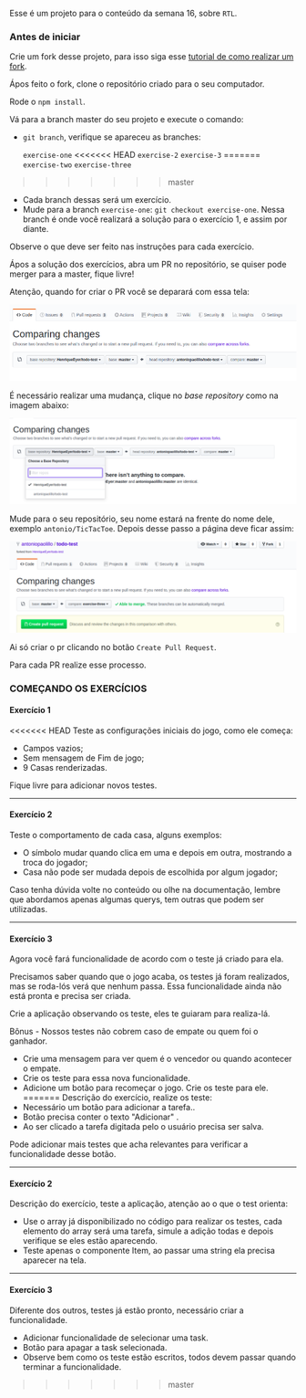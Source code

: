 Esse é um projeto para o conteúdo da semana 16, sobre `RTL`.

### Antes de iniciar

Crie um fork desse projeto, para isso siga esse [tutorial de como realizar um fork](https://github.com/facebook/create-react-app).

Ápos feito o fork, clone o repositório criado para o seu computador.

Rode o `npm install`.

Vá para a branch master do seu projeto e execute o comando:
- `git branch`, verifique se apareceu as branches:

  `exercise-one`
<<<<<<< HEAD
  `exercise-2`
  `exercise-3`
=======
  `exercise-two`
  `exercise-three`
>>>>>>> master

- Cada branch dessas será um exercício.
- Mude para a branch `exercise-one`: `git checkout exercise-one`. Nessa branch é onde vocẽ realizará a solução para o exercício 1, e assim por diante.

Observe o que deve ser feito nas instruções para cada exercício.

Ápos a solução dos exercícios, abra um PR no repositório, se quiser pode merger para a master, fique livre!

Atenção, quando for criar o PR você se deparará com essa tela:

![PR do exercício](images/example-pr.png)

É necessário realizar uma mudança, clique no *base repository* como na imagem abaixo:

![Mudando a base do repositório](images/change-base.png)

Mude para o seu repositório, seu nome estará na frente do nome dele, exemplo `antonio/TicTacToe`. Depois desse passo a página deve ficar assim:

![Ápos mudança](images/after-change.png)

Ai só criar o pr clicando no botão `Create Pull Request`.

Para cada PR realize esse processo.

### COMEÇANDO OS EXERCÍCIOS

#### Exercício 1

<<<<<<< HEAD
Teste as configurações iniciais do jogo, como ele começa:

- Campos vazios;
- Sem mensagem de Fim de jogo;
- 9 Casas renderizadas.

Fique livre para adicionar novos testes.

---

#### Exercício 2

Teste o comportamento de cada casa, alguns exemplos:

- O símbolo mudar quando clica em uma e depois em outra, mostrando a troca do jogador;
- Casa não pode ser mudada depois de escolhida por algum jogador;

Caso tenha dúvida volte no conteúdo ou olhe na documentação, lembre que abordamos apenas algumas querys, tem outras que podem ser utilizadas.

---

#### Exercício 3 

Agora você fará funcionalidade de acordo com o teste já criado para ela.

Precisamos saber quando que o jogo acaba, os testes já foram realizados, mas se roda-lós verá que nenhum passa. Essa funcionalidade ainda não está pronta e precisa ser criada.

Crie a aplicação observando os teste, eles te guiaram para realiza-lá. 

Bônus - Nossos testes não cobrem caso de empate ou quem foi o ganhador.

- Crie uma mensagem para ver quem é o vencedor ou quando acontecer o empate.
- Crie os teste para essa nova funcionalidade.
- Adicione um botão para recomeçar o jogo. Crie os teste para ele.
=======
Descrição do exercício, realize os teste:
- Necessário um botão para adicionar a tarefa..
- Botão precisa conter o texto "Adicionar" .
- Ao ser clicado a tarefa digitada pelo o usuário precisa ser salva.

Pode adicionar mais testes que acha relevantes para verificar a funcionalidade desse botão.

---

#### Exercício 2

Descrição do exercício, teste a aplicação, atenção ao o que o test orienta:

- Use o array já disponibilizado no código para realizar os testes, cada elemento do array será uma tarefa, simule a adição todas e depois verifique se eles estão aparecendo.
- Teste apenas o componente Item, ao passar uma string ela precisa aparecer na tela.
---

#### Exercício 3 

Diferente dos outros, testes já estão pronto, necessário criar a funcionalidade.

- Adicionar funcionalidade de selecionar uma task.
- Botão para apagar a task selecionada.
- Observe bem como os teste estão escritos, todos devem passar quando terminar a funcionalidade.
>>>>>>> master
